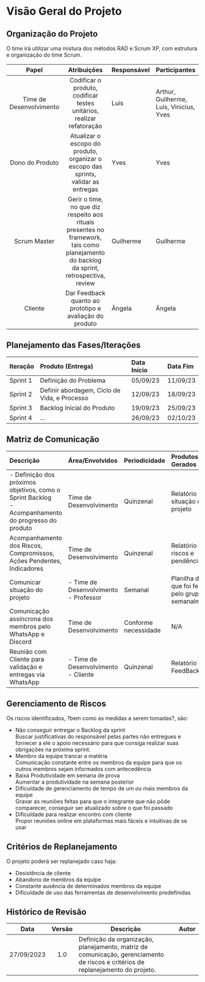 # Visão Geral do Projeto

## Organização do Projeto

O time irá utilizar uma mistura dos métodos RAD e Scrum XP, com estrutura e organização do time Scrum.

|           Papel          | Atribuições                                                            | Responsável | Participantes |
| :----------------------: | :--------------------------------------------------------------------: | ----------------------------------------------- | ------------ |
| Time de Desenvolvimento  | Codificar o produto, codificar testes unitários, realizar refatoração  | Luis | Arthur, Guilherme, Luis, Vinicius, Yves |
| Dono do Produto          | Atualizar o escopo do produto, organizar o escopo das sprints, validar as entregas |          Yves                    | Yves |
| Scrum Master             | Gerir o time, no que diz respeito aos rituais presentes no framework, tais como planejamento do backlog da sprint, retrospectiva, review | Guilherme |  Guilherme |
| Cliente                  | Dar Feedback quanto ao protótipo e avaliação do produto |  Ângela |  Ângela |

## Planejamento das Fases/Iterações

| Iteração | Produto (Entrega)                            | Data Início | Data Fim |
| :------- | :------------------------------------------- | :---------- | :------- |
| Sprint 1 | Definição do Problema                        | 05/09/23    | 11/09/23 |
| Sprint 2 | Definir abordagem, Ciclo de Vida, e Processo | 12/09/23    | 18/09/23 |
| Sprint 3 | Backlog Inicial do Produto                   | 19/09/23    | 25/09/23 |
| Sprint 4 | ...                                          | 26/09/23    | 02/10/23 |

## Matriz de Comunicação

| Descrição | Área/Envolvidos | Periodicidade | Produtos Gerados |
| :-------- | :-------------- | :------------ | :--------------- |
| - Definição dos próximos objetivos, como o Sprint Backlog </br> - Acompanhamento do progresso do produto | Time de Desenvolvimento | Quinzenal | Relatório de situação do projeto |
| Acompanhamento dos Riscos, Compromissos, Ações Pendentes, Indicadores | Time de Desenvolvimento | Quinzenal | Relatório de riscos e pendência |
| Comunicar situação do projeto | - Time de Desenvolvimento </br> - Professor | Semanal | Planilha do que foi feito pelo grupo semanalmente |
| Comunicação assíncrona dos membros pelo WhatsApp e Discord | Time de Desenvolvimento | Conforme necessidade | N/A |
| Reunião com Cliente para validação e entregas via WhatsApp | - Time de Desenvolvimento </br> - Cliente | Quinzenal | Relatório de FeedBacks |

## Gerenciamento de Riscos

Os riscos identificados, ?bem como as medidas a serem tomadas?, são:

<ul>
    <li> Não conseguir entregar o Backlog da sprint </li>
        Buscar justificativas do responsável pelas partes não entregues e fornecer a ele o apoio necessário para que consiga realizar suas obrigações na próxima sprint.
    <li> Membro da equipe trancar a matéria </li>
        Comunicação constante entre os membros da equipe para que os outros membros sejam informados com antecedência
    <li> Baixa Produtividade em semana de prova </li>
        Aumentar a produtividade na semana posterior
    <li> Dificuldade de gerenciamento de tempo de um ou mais membros da equipe </li>
        Gravar as reuniões feitas para que o integrante que não pôde comparecer, conseguir ser atualizado sobre o que foi passado
    <li> Dificuldade para realizar encontro com cliente </li>
        Propor reuniões online em plataformas mais fáceis e intuitivas de se usar
</ul>



## Critérios de Replanejamento

O projeto poderá ser replanejado caso haja:

<ul>
    <li> Desistência de cliente </li>
    <li> Abandono de membros da equipe </li>
    <li> Constante ausência de determinados membros da equipe </li>
    <li> Dificuldade de uso das ferramentas de desenvolvimento predefinidas </li>
</ul>

## Histórico de Revisão

| Data       | Versão |                                                          Descrição                                                               |    Autor     |
| :--------: | :----: | -------------------------------------------------------------------------------------------------------------------------------- | ------------ |
| 27/09/2023 | 1.0    | Definição da organização, planejamento, matriz de comunicação, gerenciamento de riscos e critérios de replanejamento do projeto. |              |
